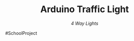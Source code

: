 <h1 align="center">Arduino Traffic Light</h1>
<p align="center"><i>4 Way Lights</i></p>

#SchoolProject
